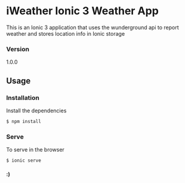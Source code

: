 # iWeather Ionic 3 Weather App

This is an Ionic 3 application that uses the wunderground api to report weather and stores location info in Ionic storage

### Version
1.0.0

## Usage


### Installation

Install the dependencies

```sh
$ npm install
```

### Serve
To serve in the browser

```sh
$ ionic serve
```

#### :)


